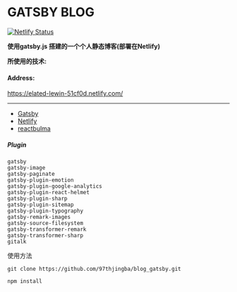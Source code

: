 # GATSBY BLOG

[![Netlify Status](https://api.netlify.com/api/v1/badges/db761dcb-0c2b-45ec-bc51-811f2e8f1161/deploy-status)](https://app.netlify.com/sites/flamboyant-liskov-886aeb/deploys)

**使用gatsby.js 搭建的一个个人静态博客(部署在Netlify)**

**所使用的技术:**

#### Address:
https://elated-lewin-51cf0d.netlify.com/

---
- [Gatsby](https://www.gatsbyjs.org/)
- [Netlify](https://www.netlify.com/)
- [reactbulma](https://github.com/kulakowka/react-bulma)

#####  Plugin


```
gatsby
gatsby-image
gatsby-paginate
gatsby-plugin-emotion
gatsby-plugin-google-analytics
gatsby-plugin-react-helmet
gatsby-plugin-sharp
gatsby-plugin-sitemap
gatsby-plugin-typography
gatsby-remark-images
gatsby-source-filesystem
gatsby-transformer-remark
gatsby-transformer-sharp
gitalk
```

使用方法

```
git clone https://github.com/97thjingba/blog_gatsby.git
```

```
npm install
```
